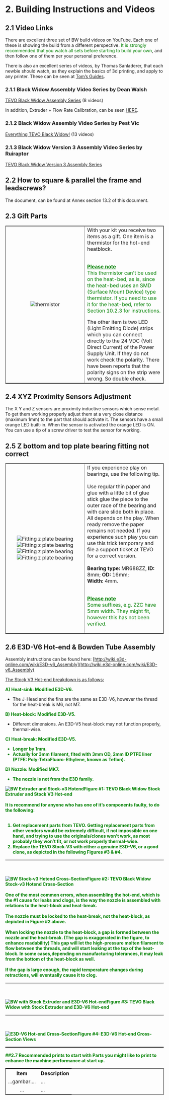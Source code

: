 # 2. Building Instructions and Videos

## 2.1 Video Links

There are excellent three set of BW build videos on YouTube. Each one of these is showing the build from a different perspective. <span style="color:green">It is strongly recommended that you watch all sets before starting to build your own</span>, and then follow one of them per your personal preference.

There is also an excellent series of videos, by Thomas Sanladerer, that each newbie should watch, as they explain the basics of 3d printing, and apply to any printer. These can be seen at [Tom’s Guides](http://www.youtube.com/playlist?list=PLDJMid0lOOYnRCAdbFfzECor3EbqF8euw).

### 2.1.1 Black Widow Assembly Video Series by Dean Walsh

[TEVO Black Widow Assembly Series](http://www.youtube.com/playlist?list=PLpGf9l-wO1ry6M2Z55NnX8bCmQ6LEky6o) \(8 videos\)

In addition, Extruder + Flow Rate Calibration, can be seen [HERE](http://www.youtube.com/watch?v=Gz8lieo0Nx8).

### 2.1.2 Black Widow Assembly Video Series by Pest Vic

[Everything TEVO Black Widow!](http://www.youtube.com/playlist?list=PLzvzDI0nZwjTXcTe7n32hQNmCUdO9Vrm-) \(13 videos\)

### 2.1.3 Black Widow Version 3 Assembly Video Series by Ruiraptor

[TEVO Black Widow Version 3 Assembly Series](http://www.youtube.com/playlist?list=PLY5Z2koT4Mi4JoQ_QZDS7pu9S1m0SqUiB)

## 2.2 How to square & parallel the frame and leadscrews?

The document, can be found at Annex section 13.2 of this document.

## 2.3 Gift Parts

<table border=1>
  <tbody>
    <tr>
      <td style="text-align:center; width:50%"><img src="assets/TEVO BW thermistor.png" alt="thermistor"></td>
      <td style="text-align:left; width:50%">With your kit you receive two items as a gift. One item is a thermistor for the hot-end heatblock. <br><br><p style="color:green"> <b style="text-decoration: underline;">Please note</b><br> This thermistor can't be used on the heat-bed, as is, since the heat-bed uses an SMD (Surface Mount Device) type thermistor. If you need to use it for the heat-bed, refer to Section 10.2.3 for instructions.</p>The other item is two LED (Light Emitting Diode) strips which you can connect directly to the 24 VDC (Volt Direct Current) of the Power Supply Unit. If they do not work check the polarity. There have been reports that the polarity signs on the strip were wrong. So double check.</th></td>
    </tr>
  </tbody>
</table>

## 2.4 XYZ Proximity Sensors Adjustment

The X Y and Z sensors are proximity inductive sensors which sense metal. To get them working properly adjust them at a very close distance (maximum 1mm) to the part that should activate it. The sensors have a small orange LED built-in. When the sensor is activated the orange LED is ON. You can use a tip of a screw driver to test the sensor for working.

## 2.5 Z bottom and top plate bearing fitting not correct

<table border=1>
  <tbody>
    <tr>
      <td style="text-align:center; width:50%"><img src="assets/z plate bearing fitting 01.png" alt="Fitting z plate bearing">
      <img src="assets/z plate bearing fitting 02.png" alt="Fitting z plate bearing">
      <img src="assets/z plate bearing fitting 03.png" alt="Fitting z plate bearing">
      <img src="assets/z plate bearing fitting 04.png" alt="Fitting z plate bearing">
      </td>
      <td style="text-align:left; width:50%">
      If you experience play on bearings, use the
following tip.<br><br>
Use regular thin paper and glue with a little bit of glue stick glue the piece to the outer race of the bearing and with care slide both in place. All depends on the play. When ready remove the paper remains not needed. If you experience such play you can use this trick temporary and file a support ticket at TEVO for a
correct version.<br><br>
<b>Bearing type:</b> MR688ZZ, <b>ID:</b> 8mm; <b>OD:</b> 16mm;<br>
<b>Width:</b> 4mm.<br><br><p style="color:green"> <b style="text-decoration: underline;">
Please note</b><br>
Some suffixes, e.g. ZZC have 5mm width. They
might fit, however this has not been verified.</p></td>
    </tr>
  </tbody>
</table>

## 2.6 E3D-V6 Hot-end & Bowden Tube Assembly
Assembly instructions can be found here: [http://wiki.e3d-online.com/wiki/E3D-v6_Assembly](http://wiki.e3d-online.com/wiki/E3D-v6_Assembly)

<span style="text-decoration: underline;">The Stock V3 Hot-end breakdown is as follows:</span>

<b style="color:green">A) Heat-sink: Modified E3D-V6.</b>
- The J-Head and the fins are the same as E3D-V6, however the thread for the heat-break is M6, not M7.

<b style="color:green">B) Heat-block: Modified E3D-V5.</b>
- Different dimensions. An E3D-V5 heat-block may not function properly, thermal-wise.

<b style="color:green">C) Heat-break: Modified E3D-V5.<b>
- Longer by 1mm.
- Actually for 3mm filament, fited with 3mm OD, 2mm ID PTFE liner (PTFE: Poly-TetraFluoro-Ethylene, known as Teflon).

<b style="color:green">D) Nozzle: Modified MK7.</b>
- The nozzle is not from the E3D family.
<table border=1>
  <tbody>
    <tr style="text-align:center"><img src="assets/BW Extruder and Stock-v3 Hotend General.png" alt="BW Extruder and Stock-v3 Hotend"></tr>
    <tr>      <b>Figure #1:</b> TEVO Black Widow Stock Extruder and Stock V3 Hot-end    </tr>
    <tr><br><br>It is recommend for anyone who has one of it’s components faulty, to do the following:<br><br>
    <ol>
<li>Get replacement parts from TEVO. Getting replacement parts from other vendors would be extremely difficult, if not impossible on one hand, and trying to use the originals/clones won’t work, as most probably they won’t fit, or not work properly thermal-wise.</li>
<li>Replace the TEVO Stock-V3 with either a genuine E3D-V6, or a good clone, as depicted in the following <b>Figures #3 & #4</b>.</li>    </ol></tr>
  </tbody>
</table>
<br><br>
<table border=1>
  <tbody>
    <tr style="text-align:center"><img src="assets/BW with Stock-v3 Hotend Cross-Section.png" alt="BW Stock-v3 Hotend Cross-Section"></tr>
    <tr><b>Figure #2:</b> TEVO Black Widow Stock-v3 Hotend Cross-Section</tr>
    <tr><br><br> One of the most common errors, when assembling the hot-end, which is the #1 cause for leaks and clogs, is the way the nozzle is assembled with relations to the heat-block and heat-break.<br><br>
The nozzle must be locked to the heat-break, not the heat-block, as depicted in <b>Figure #2</b> above.<br><br>
When locking the nozzle to the heat-block, a gap is formed between the nozzle and the heat-break. (<b style="color:green">The gap is exaggerated in the figure, to enhance readability</b>) This gap will let the high-pressure molten filament to flow between the threads, and will start leaking at the top of the heat-block. In some cases,depending on manufacturing tolerances, it may leak from the bottom of the heat-block as well.<br><br>
If the gap is large enough, the rapid temperature changes during retractions, will eventually cause it to clog.</tr>
  </tbody>
</table>
<br><br>
<table border=1>
  <tbody>
    <tr style="text-align:center"><img src="assets/BW with E3D Extruder and Hotend.png" alt="BW with Stock Extruder and E3D-V6 Hot-end"></tr>
    <tr style="text-align:center">      <b>Figure #3:</b> TEVO Black Widow with Stock Extruder and E3D-V6 Hot-end</tr>
    </tbody>
</table>
<br><br>
<table style="border: 1px solid black">
  <tbody>
    <tr style="text-align:center"><img src="assets/BW with E3D Hotend Cross-Section.png" alt="E3D-V6 Hot-end Cross-Section"></tr>
    <tr>      <b>Figure #4:</b> E3D-V6 Hot-end Cross-Section Views</tr>
    </tbody>
</table>
##2.7 Recommended prints to start with
Parts you might like to print to enhance the machine performance at start up.


<table style="border: 1px solid black">
<tr>
    <th style="text-align:center">Item</th>
    <th>Description</th>
</tr>
<tr>
    <td style="text-align:center">...gambar....</td>
    <td>...</td>
</tr>
<tr>
    <td style="text-align:center">...</td>
    <td>...</td>
    </tr>
</table>


















